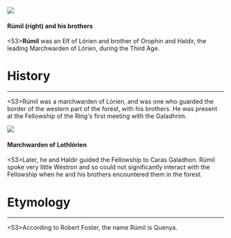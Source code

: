![](rumilOfLorien/1.jpg)

#### Rúmil (right) and his brothers

<53>**Rúmil** was an Elf of Lórien and brother of Orophin and Haldir, the leading Marchwarden of Lórien, during the Third Age.

# History
---

<53>Rúmil was a marchwarden of Lórien, and was one who guarded the border of the western part of the forest, with his brothers. He was present at the Fellowship of the Ring's first meeting with the Galadhrim.

![](rumilOfLorien/2.jpg)

#### Marchwarden of Lothlórien

<53>Later, he and Haldir guided the Fellowship to Caras Galadhon. Rúmil spoke very little Westron and so could not significantly interact with the Fellowship when he and his brothers encountered them in the forest.

# Etymology

---

<53>According to Robert Foster, the name Rúmil is Quenya.

